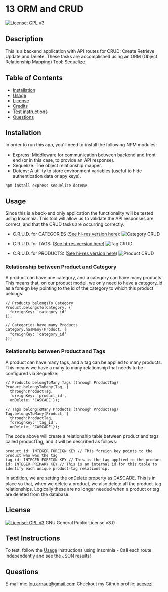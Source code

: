 
# 13 ORM and CRUD
[![License: GPL v3](https://img.shields.io/badge/License-GPLv3-blue.svg)](https://www.gnu.org/licenses/gpl-3.0)

## Description
This is a backend application with API routes for CRUD: Create Retrieve Update and Delete. These tasks are accomplished using an ORM (Object Relationship Mapping) Tool: Sequelize.

## Table of Contents
* [Installation](#Installation)
* [Usage](#Usage)
* [License](#License)
* [Credits](#Credits)
* [Test instructions](#Test-Instructions)
* [Questions](#Questions)

## Installation
In order to run this app, you'll need to install the following NPM modules:

* Express: Middleware for communication between backend and front end (or in this case, to provide an API response).
* Sequelize: The object relationship mapper.
* Dotenv: A utility to store environment variables (useful to hide authentication data or apy keys).

``` 
npm install express sequelize dotenv
```

## Usage
Since this is a back-end only application the functionality will be tested using Insomnia. This tool will allow us to validate the API responses are correct, and that the CRUD tasks are occurring correctly.

* C.R.U.D. for CATEGORIES ([See hi-res version here](https://drive.google.com/file/d/1k08DbbHLEXkOEWhJNSuU2PPlMNpVZl1v/view)):
![Category CRUD](./assets/Category-CRUD.gif)

* C.R.U.D. for TAGS: ([See hi-res version here](https://drive.google.com/file/d/1xRX6Yz9G9Nn2m3ybyq4JaG4bvmZcaNL7/view))
![Tag CRUD](./assets/Tags-CRUD.gif)

* C.R.U.D. for PRODUCTS: ([See hi-res version here](https://drive.google.com/file/d/1xRX6Yz9G9Nn2m3ybyq4JaG4bvmZcaNL7/view))
![Product CRUD](./assets/Product-CRUD.gif)

### Relationship between Product and Category
A product can have one category, and a category can have many products. This means that, on our product model, we only need to have a category_id as a foreign key pointing to the id of the category to which this product belongs.

```
// Products belongsTo Category
Product.belongsTo(Category, {
  foreignKey: 'category_id'
});

// Categories have many Products
Category.hasMany(Product, {
  foreignKey: 'category_id'
});
```
### Relationship between Product and Tags
A product can have many tags, and a tag can be applied to many products. This means we have a many to many relationship that needs to be configured via Sequelize:

```
// Products belongToMany Tags (through ProductTag)
Product.belongsToMany(Tag, {
  through:ProductTag,
  foreignKey: 'product_id',
  onDelete: 'CASCADE'});

// Tags belongToMany Products (through ProductTag)
Tag.belongsToMany(Product, {
  through:ProductTag,
  foreignKey: 'tag_id',
  onDelete: 'CASCADE'});
```
The code above will create a relationship table between product and tags called productTag, and it will be described as follows:

```
product_id: INTEGER FOREIGN KEY // This foreign key points to the product who was the tag
tag_id: INTEGER FOREIGN KEY // This is the tag applied to the product
id: INTEGER PRIMARY KEY // This is an internal id for this table to identify each unique product-tag relationship.
```
In addition, we are setting the onDelete property as CASCADE. This is in place so that, when we delete a product, we also delete all the product-tag relationships. Logically these are no longer needed when a product or tag are deleted from the database.

## License

[![License: GPL v3](https://img.shields.io/badge/License-GPLv3-blue.svg)](https://www.gnu.org/licenses/gpl-3.0)
GNU General Public License v3.0

## Test Instructions

To test, follow the [Usage](##Usage) instructions using Insomnia - Call each route independently and see the JSON results!

## Questions
E-mail me: <lou.arnaut@gmail.com>
Checkout my Github profile: [acevezl](https://github.com/acevezl)
